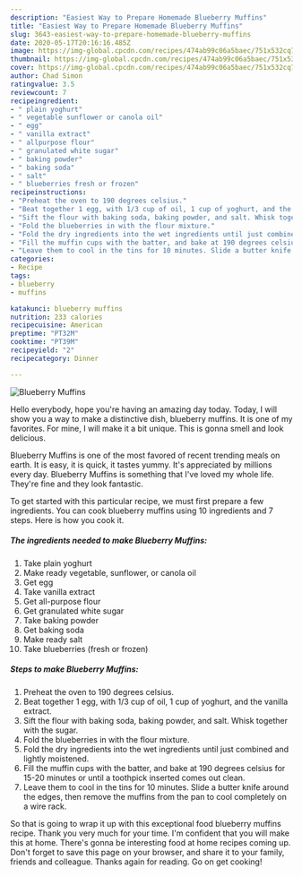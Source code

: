 ```yaml
---
description: "Easiest Way to Prepare Homemade Blueberry Muffins"
title: "Easiest Way to Prepare Homemade Blueberry Muffins"
slug: 3643-easiest-way-to-prepare-homemade-blueberry-muffins
date: 2020-05-17T20:16:16.485Z
image: https://img-global.cpcdn.com/recipes/474ab99c06a5baec/751x532cq70/blueberry-muffins-recipe-main-photo.jpg
thumbnail: https://img-global.cpcdn.com/recipes/474ab99c06a5baec/751x532cq70/blueberry-muffins-recipe-main-photo.jpg
cover: https://img-global.cpcdn.com/recipes/474ab99c06a5baec/751x532cq70/blueberry-muffins-recipe-main-photo.jpg
author: Chad Simon
ratingvalue: 3.5
reviewcount: 7
recipeingredient:
- " plain yoghurt"
- " vegetable sunflower or canola oil"
- " egg"
- " vanilla extract"
- " allpurpose flour"
- " granulated white sugar"
- " baking powder"
- " baking soda"
- " salt"
- " blueberries fresh or frozen"
recipeinstructions:
- "Preheat the oven to 190 degrees celsius."
- "Beat together 1 egg, with 1/3 cup of oil, 1 cup of yoghurt, and the vanilla extract."
- "Sift the flour with baking soda, baking powder, and salt. Whisk together with the sugar."
- "Fold the blueberries in with the flour mixture."
- "Fold the dry ingredients into the wet ingredients until just combined and lightly moistened."
- "Fill the muffin cups with the batter, and bake at 190 degrees celsius for 15-20 minutes or until a toothpick inserted comes out clean."
- "Leave them to cool in the tins for 10 minutes. Slide a butter knife around the edges, then remove the muffins from the pan to cool completely on a wire rack."
categories:
- Recipe
tags:
- blueberry
- muffins

katakunci: blueberry muffins 
nutrition: 233 calories
recipecuisine: American
preptime: "PT32M"
cooktime: "PT39M"
recipeyield: "2"
recipecategory: Dinner

---
```



![Blueberry Muffins](https://img-global.cpcdn.com/recipes/474ab99c06a5baec/751x532cq70/blueberry-muffins-recipe-main-photo.jpg)

Hello everybody, hope you're having an amazing day today. Today, I will show you a way to make a distinctive dish, blueberry muffins. It is one of my favorites. For mine, I will make it a bit unique. This is gonna smell and look delicious.

Blueberry Muffins is one of the most favored of recent trending meals on earth. It is easy, it is quick, it tastes yummy. It's appreciated by millions every day. Blueberry Muffins is something that I've loved my whole life. They're fine and they look fantastic.




To get started with this particular recipe, we must first prepare a few ingredients. You can cook blueberry muffins using 10 ingredients and 7 steps. Here is how you cook it.

<!--inarticleads1-->

##### The ingredients needed to make Blueberry Muffins:

1. Take  plain yoghurt
1. Make ready  vegetable, sunflower, or canola oil
1. Get  egg
1. Take  vanilla extract
1. Get  all-purpose flour
1. Get  granulated white sugar
1. Take  baking powder
1. Get  baking soda
1. Make ready  salt
1. Take  blueberries (fresh or frozen)




<!--inarticleads2-->

##### Steps to make Blueberry Muffins:

1. Preheat the oven to 190 degrees celsius.
1. Beat together 1 egg, with 1/3 cup of oil, 1 cup of yoghurt, and the vanilla extract.
1. Sift the flour with baking soda, baking powder, and salt. Whisk together with the sugar.
1. Fold the blueberries in with the flour mixture.
1. Fold the dry ingredients into the wet ingredients until just combined and lightly moistened.
1. Fill the muffin cups with the batter, and bake at 190 degrees celsius for 15-20 minutes or until a toothpick inserted comes out clean.
1. Leave them to cool in the tins for 10 minutes. Slide a butter knife around the edges, then remove the muffins from the pan to cool completely on a wire rack.




So that is going to wrap it up with this exceptional food blueberry muffins recipe. Thank you very much for your time. I'm confident that you will make this at home. There's gonna be interesting food at home recipes coming up. Don't forget to save this page on your browser, and share it to your family, friends and colleague. Thanks again for reading. Go on get cooking!
